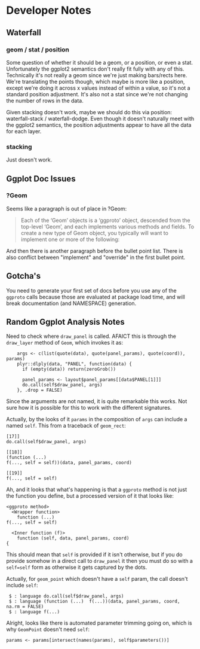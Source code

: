 # Developer Notes

## Waterfall

### geom / stat / position

Some question of whether it should be a geom, or a position, or even a stat.
Unfortunately the ggplot2 semantics don't really fit fully with any of this.
Technically it's not really a geom since we're just making bars/rects here.
We're translating the points though, which maybe is more like a position, except
we're doing it across x values instead of within a value, so it's not a standard
position adjustment. It's also not a stat since we're not changing the number of
rows in the data.

Given stacking doesn't work, maybe we should do this via position:
waterfall-stack / waterfall-dodge.  Even though it doesn't naturally meet with
the ggplot2 semantics, the position adjustments appear to have all the data for
each layer.

### stacking

Just doesn't work.

## Ggplot Doc Issues

### ?Geom

Seems like a paragraph is out of place in ?Geom:

> Each of the ‘Geom’ objects is a ‘ggproto’ object, descended from the
> top-level ‘Geom’, and each implements various methods and fields. To create a
> new type of Geom object, you typically will want to implement one or more of
> the following:

And then there is another paragraph before the bullet point list.  There is
also conflict between "implement" and "override" in the first bullet point.

## Gotcha's

You need to generate your first set of docs before you use any of the `ggproto`
calls because those are evaluated at package load time, and will break
documentation (and NAMESPACE) generation.

## Random Ggplot Analysis Notes

Need to check where `draw_panel` is called. AFAICT this is through the
`draw_layer` method of `Geom`, which invokes it as:

```
    args <- c(list(quote(data), quote(panel_params), quote(coord)), params)
    plyr::dlply(data, "PANEL", function(data) {
      if (empty(data)) return(zeroGrob())

      panel_params <- layout$panel_params[[data$PANEL[1]]]
      do.call(self$draw_panel, args)
    }, .drop = FALSE)
```

Since the arguments are not named, it is quite remarkable this works.  Not sure
how it is possible for this to work with the different signatures.

Actually, by the looks of it `params` in the composition of `args` can include a
named `self`.  This from a traceback of `geom_rect`:

```
[17]]
do.call(self$draw_panel, args)

[[18]]
(function (...) 
f(..., self = self))(data, panel_params, coord)

[[19]]
f(..., self = self)
```

Ah, and it looks that what's happening is that a `ggproto` method is not just
the function you define, but a processed version of it that looks like:

```
<ggproto method>
  <Wrapper function>
    function (...) 
f(..., self = self)

  <Inner function (f)>
    function (self, data, panel_params, coord) 
{
```

This should mean that `self` is provided if it isn't otherwise, but if you do
provide somehow in a direct call to `draw_panel` it then you must do so with a
`self=self` form as otherwise it gets captured by the dots.

Actually, for `geom_point` which doesn't have a `self` param, the call doesn't
include `self`:

```
 $ : language do.call(self$draw_panel, args)
 $ : language (function (...)  f(...))(data, panel_params, coord, na.rm = FALSE)
 $ : language f(...)
```

Alright, looks like there is automated parameter trimming going on, which is why
`GeomPoint` doesn't need `self`:

```
params <- params[intersect(names(params), self$parameters())]
```
